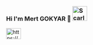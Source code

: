 ### Hi I'm Mert GOKYAR 👋  <img src="https://upload.wikimedia.org/wikipedia/pt/0/0b/Doja_Cat_-_Scarlet.png" alt="Scarlet" width="40" height="40">
<a href="https://www.linkedin.com/in/mert-g%C3%B6kyar-042594202/" rel="nofollow"><img align="center" src="https://raw.githubusercontent.com/rahuldkjain/github-profile-readme-generator/master/src/images/icons/Social/linked-in-alt.svg" alt="https://www.linkedin.com/in/mert-g%C3%B6kyar-042594202/" height="30" width="40" style="max-width: 100%;"></a>    


<!--
- 🔭 I’m currently working on ...
- 🌱 I’m currently learning ...
-->
